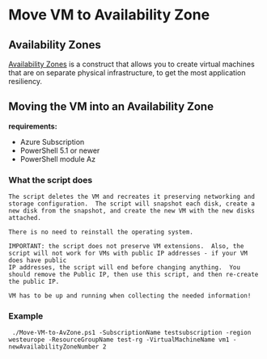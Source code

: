 # Move VM to Availability Zone

## Availability Zones

[Availability Zones](https://docs.microsoft.com/en-us/azure/virtual-machines/windows/manage-availability#configure-each-application-tier-into-separate-availability-zones-or-availability-sets) is a construct that allows you to create virtual machines that are on separate physical infrastructure, to get the most application resiliency.

## Moving the VM into an Availability Zone

**requirements:**

- Azure Subscription
- PowerShell 5.1 or newer
- PowerShell module Az

### What the script does

    The script deletes the VM and recreates it preserving networking and storage configuration.  The script will snapshot each disk, create a new disk from the snapshot, and create the new VM with the new disks attached.  
 
    There is no need to reinstall the operating system.

    IMPORTANT: the script does not preserve VM extensions.  Also, the script will not work for VMs with public IP addresses - if your VM does have public 
    IP addresses, the script will end before changing anything.  You should remove the Public IP, then use this script, and then re-create the public IP.
    
    VM has to be up and running when collecting the needed information!

### Example

     ./Move-VM-to-AvZone.ps1 -SubscriptionName testsubscription -region westeurope -ResourceGroupName test-rg -VirtualMachineName vm1 -newAvailabilityZoneNumber 2 

